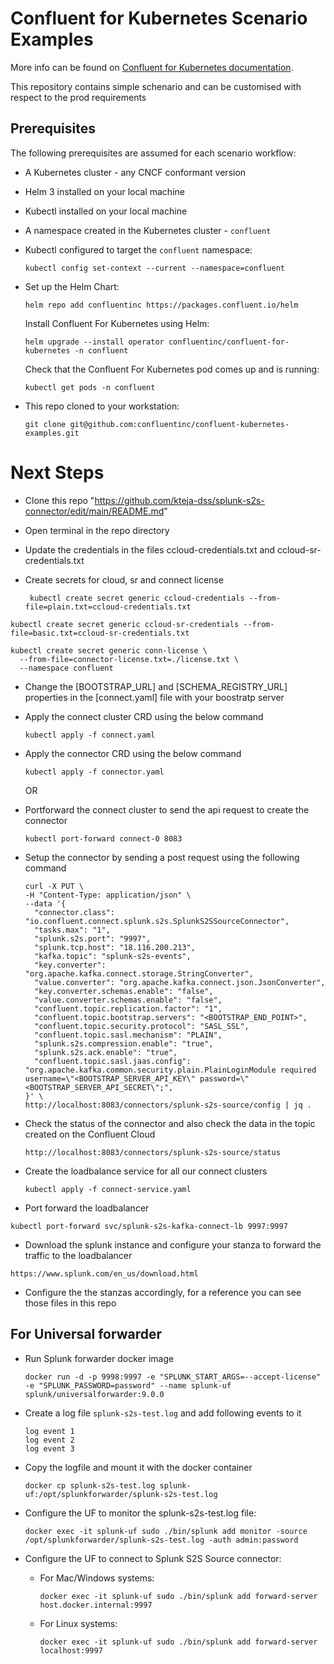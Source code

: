 # Confluent for Kubernetes Scenario Examples

More info can be found on [Confluent for Kubernetes documentation](https://docs.confluent.io/operator/current/overview.html).

This repository contains simple schenario and can be customised with respect to the prod requirements

## Prerequisites

The following prerequisites are assumed for each scenario workflow:

- A Kubernetes cluster - any CNCF conformant version
- Helm 3 installed on your local machine
- Kubectl installed on your local machine
- A namespace created in the Kubernetes cluster - `confluent`
- Kubectl configured to target the `confluent` namespace:
  ```
  kubectl config set-context --current --namespace=confluent
  ```
- Set up the Helm Chart:

  ```
  helm repo add confluentinc https://packages.confluent.io/helm
  ```

  Install Confluent For Kubernetes using Helm:

  ```
  helm upgrade --install operator confluentinc/confluent-for-kubernetes -n confluent
  ```

  Check that the Confluent For Kubernetes pod comes up and is running:

  ```
  kubectl get pods -n confluent
  ```

- This repo cloned to your workstation:
  ```
  git clone git@github.com:confluentinc/confluent-kubernetes-examples.git
  ```

# Next Steps

- Clone this repo "https://github.com/kteja-dss/splunk-s2s-connector/edit/main/README.md"
- Open terminal in the repo directory
- Update the credentials in the files ccloud-credentials.txt and ccloud-sr-credentials.txt
- Create secrets for cloud, sr and connect license

  ```
   kubectl create secret generic ccloud-credentials --from-file=plain.txt=ccloud-credentials.txt
  ```

```
kubectl create secret generic ccloud-sr-credentials --from-file=basic.txt=ccloud-sr-credentials.txt
```

```
kubectl create secret generic conn-license \
  --from-file=connector-license.txt=./license.txt \
  --namespace confluent
```

- Change the [BOOTSTRAP_URL] and [SCHEMA_REGISTRY_URL] properties in the [connect.yaml] file with your boostratp server
- Apply the connect cluster CRD using the below command

  ```
  kubectl apply -f connect.yaml
  ```

- Apply the connector CRD using the below command
  ```
  kubectl apply -f connector.yaml
  ```
  OR
- Portforward the connect cluster to send the api request to create the connector
  ```
  kubectl port-forward connect-0 8083
  ```
- Setup the connector by sending a post request using the following command

  ```
  curl -X PUT \
  -H "Content-Type: application/json" \
  --data '{
    "connector.class": "io.confluent.connect.splunk.s2s.SplunkS2SSourceConnector",
    "tasks.max": "1",
    "splunk.s2s.port": "9997",
    "splunk.tcp.host": "18.116.200.213",
    "kafka.topic": "splunk-s2s-events",
    "key.converter": "org.apache.kafka.connect.storage.StringConverter",
    "value.converter": "org.apache.kafka.connect.json.JsonConverter",
    "key.converter.schemas.enable": "false",
    "value.converter.schemas.enable": "false",
    "confluent.topic.replication.factor": "1",
    "confluent.topic.bootstrap.servers": "<BOOTSTRAP_END_POINT>",
    "confluent.topic.security.protocol": "SASL_SSL",
    "confluent.topic.sasl.mechanism": "PLAIN",
    "splunk.s2s.compression.enable": "true",
    "splunk.s2s.ack.enable": "true",
    "confluent.topic.sasl.jaas.config": "org.apache.kafka.common.security.plain.PlainLoginModule required username=\"<BOOTSTRAP_SERVER_API_KEY\" password=\"<BOOTSTRAP_SERVER_API_SECRET\";",
  }' \
  http://localhost:8083/connectors/splunk-s2s-source/config | jq .

  ```

- Check the status of the connector and also check the data in the topic created on the Confluent Cloud

  ```
  http://localhost:8083/connectors/splunk-s2s-source/status
  ```

- Create the loadbalance service for all our connect clusters
  ```
  kubectl apply -f connect-service.yaml
  ```
- Port forward the loadbalancer

```
kubectl port-forward svc/splunk-s2s-kafka-connect-lb 9997:9997
```

- Download the splunk instance and configure your stanza to forward the traffic to the loadbalancer

```
https://www.splunk.com/en_us/download.html
```

- Configure the the stanzas accordingly, for a reference you can see those files in this repo

## For Universal forwarder

- Run Splunk forwarder docker image
  ```
  docker run -d -p 9998:9997 -e "SPLUNK_START_ARGS=--accept-license" -e "SPLUNK_PASSWORD=password" --name splunk-uf splunk/universalforwarder:9.0.0
  ```
- Create a log file `splunk-s2s-test.log` and add following events to it
  ```
  log event 1
  log event 2
  log event 3
  ```
- Copy the logfile and mount it with the docker container
  ```
  docker cp splunk-s2s-test.log splunk-uf:/opt/splunkforwarder/splunk-s2s-test.log
  ```
- Configure the UF to monitor the splunk-s2s-test.log file:
  ```
  docker exec -it splunk-uf sudo ./bin/splunk add monitor -source /opt/splunkforwarder/splunk-s2s-test.log -auth admin:password
  ```
- Configure the UF to connect to Splunk S2S Source connector:

  - For Mac/Windows systems:

    ```
    docker exec -it splunk-uf sudo ./bin/splunk add forward-server host.docker.internal:9997
    ```

  - For Linux systems:
    ```
    docker exec -it splunk-uf sudo ./bin/splunk add forward-server localhost:9997
    ```
